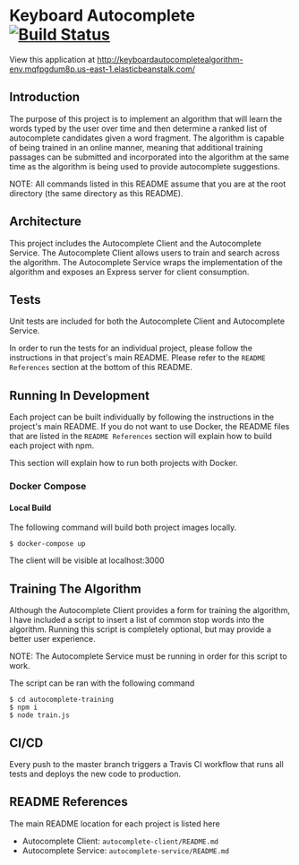 # Keyboard Autocomplete [![Build Status](https://travis-ci.org/nvisal1/keyboard-autocomplete.svg?branch=master)](https://travis-ci.org/nvisal1/keyboard-autocomplete)

View this application at http://keyboardautocompletealgorithm-env.mqfpgdum8p.us-east-1.elasticbeanstalk.com/

## Introduction

The purpose of this project is to implement an algorithm that will learn the words typed by the user over time and then determine a ranked list of autocomplete candidates given a word fragment. The algorithm is capable of being trained in an online manner, meaning that additional training passages can be submitted and incorporated into the algorithm at the same time as the algorithm is being used to provide autocomplete suggestions.

NOTE: All commands listed in this README assume that you are at the root directory (the same directory as this README).

## Architecture

This project includes the Autocomplete Client and the Autocomplete Service. The Autocomplete Client allows users to train and search across the algorithm. The Autocomplete Service wraps the implementation of the algorithm and exposes an Express server for client consumption. 

## Tests

Unit tests are included for both the Autocomplete Client and Autocomplete Service. 

In order to run the tests for an individual project, please follow the instructions in that project's main README. Please refer to the `README References` section at the bottom of this README.


## Running In Development

Each project can be built individually by following the instructions in the project's main README.
If you do not want to use Docker, the README files that are listed in the `README References` section will explain how to build each project with npm.

This section will explain how to run both projects with Docker. 

### Docker Compose

#### Local Build

The following command will build both project images locally.

```
$ docker-compose up
```

The client will be visible at localhost:3000

#### 

## Training The Algorithm

Although the Autocomplete Client provides a form for training the algorithm, I have included a script to insert a list of common stop words into the algorithm. Running this script is completely optional, but may provide a better user experience. 

NOTE: The Autocomplete Service must be running in order for this script to work.

The script can be ran with the following command
```
$ cd autocomplete-training
$ npm i
$ node train.js
```

## CI/CD

Every push to the master branch triggers a Travis CI workflow that runs all tests and deploys the new code to production.


## README References

The main README location for each project is listed here

- Autocomplete Client: `autocomplete-client/README.md`
- Autocomplete Service: `autocomplete-service/README.md`
